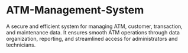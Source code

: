 # ATM-Management-System
A secure and efficient system for managing ATM, customer, transaction, and maintenance data. It ensures smooth ATM operations through data organization, reporting, and streamlined access for administrators and technicians.
